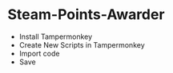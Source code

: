 # Steam-Points-Awarder

* Install Tampermonkey
* Create New Scripts in Tampermonkey
* Import code
* Save
